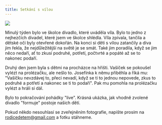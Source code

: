```yaml
---
title: Setkání s vílou
---
```

<a href='/assets/images/setkani_s_vilou.jpg'>
  <img src='/assets/images/setkani_s_vilou_mini.jpg'/>
</a>

Minulý týden bylo ve školce divadlo, které uváděla víla. Bylo to jedno z nejhezčích divadel, které jsem ve školce shlédla. Víla zpívala, tančila a dětské oči byly otevřené dokořán. Na konci si děti s vílou zatančily a diva jim řekla, že nejdůležitější na světě je se smát. Také jim poradila, když se jim něco nedaří, ať to zkusí podruhé, potřetí, počtvrté a popáté až se to nakonec podaří.

Druhý den jsem byla s dětmi na procházce na hřišti. Vašíček se pokoušel vylézt na prolézačku, ale nešlo to. Josefínka k němu přiběhla a říká mu: "Vašíčku nevzdávej to, přeci nevadí, když se ti to jednou nepovede, zkus to podruhé a potřetí a nakonec se ti to podaří". Pak mu pomohla na prolézačku vylézt a hráli si dál.

Bylo to pokračování pohádky "live". Krásná ukázka, jak vhodně zvolené divadlo "formuje" postoje našich dětí.

Pokud někdo nesouhlasí se zveřejněním fotografie, napište prosím na rodicedetem@gmail.com a fotku stáhneme.
